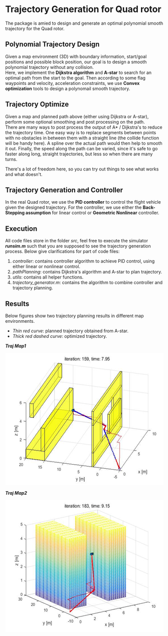 # Trajectory Generation for Quad rotor
The package is amied to design and generate an optimal polynomial smooth trajectory for the Quad rotor.

Polynomial Trajectory Design
----------------------------
Given a map environment (3D) with boundary information, start/goal positions and possible block position, our goal is to design a smooth polynomial trajectory without any collision.      
Here, we implement the __Dijkstra algorithm__ and __A-star__ to search for an optimal path from the start to the goal. Then according to some flag waypoints and velocity, acceleration constraints, we use __Convex optimization__ tools to design a polynomail smooth trajectory.


Trajectory Optimize
---------------------
Given a map and planned path above (either using Dijkstra or A-star), perform some optional smoothing and post processing on the path.      
There are many ways to post process the output of A* / Dijkstra's to reduce the trajectory time. One easy way is to replace segments between points with no obstacles in between them with a straight line (the collide function will be handy here). A spline over the actual path would then help to smooth it out. Finally, the speed along the path can be varied, since it's safe to go faster along long, straight trajectories, but less so when there are many turns.
 
There's a lot of freedom here, so you can try out things to see what works and what doesn't. 


Trajectory Generation and Controller
----------------------
In the real Quad rotor, we use the __PID controller__ to control the flight vehicle given the designed trajectory. For the controller, we use either the __Back-Stepping assumption__ for linear control or __Geometric Nonlinear__ controller. 


Execution
---------
All code files store in the folder _src_, feel free to execute the simulator **_runsim.m_** such that you are supposed to see the trajectory generation process. Below give clarifications for part of code files:        

1. _controller_: contains controller algorithm to achieve PID control, using either linear or nonlinear control.
2. _pathPlanning_: contains Dijkstra's algorithm and A-star to plan trajectory.
3. _utils_: contains all helper functions.
4. _trajectory_generator.m_: contains the algorithm to combine controller and trajectory planning.


Results
-------
Below figures show two trajectory planning results in different map environments.         
- _Thin red curve_: planned trajectory obtained from A-star.
- _Thick red dashed curve_: optimized trajectory.

**_Traj Map1_**
<div align=center>
  <img width="560" height="420" src="./res/map1_res.jpg", alt="res map1"/>
</div>     

**_Traj Map2_**
<div align=center>
  <img width="560" height="420" src="./res/map2_res.jpg", alt="res map2"/>
</div>   
